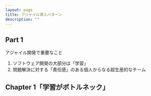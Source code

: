 ```yaml
---
layout: page
title: アジャイル導入パターン
description: ""
---
```


## Part 1

アジャイル開発で重要なこと

1. ソフトウェア開発の大部分は「学習」
2. 問題解決に対する「責任感」のある個人からなる超生産的なチーム

## Chapter 1「学習がボトルネック」

